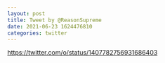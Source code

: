 ```yaml
--- 
layout: post 
title: Tweet by @ReasonSupreme 
date: 2021-06-23 1624476810 
categories: twitter 
--- 
```

https://twitter.com/o/status/1407782756931686403